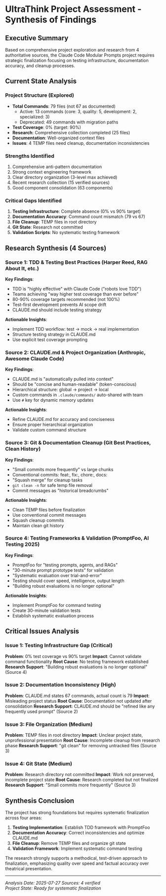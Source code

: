 # UltraThink Project Assessment - Synthesis of Findings

## Executive Summary

Based on comprehensive project exploration and research from 4 authoritative sources, the Claude Code Modular Prompts project requires strategic finalization focusing on testing infrastructure, documentation accuracy, and cleanup processes.

## Current State Analysis

### Project Structure (Explored)
- **Total Commands**: 79 files (not 67 as documented)
  - Active: 13 commands (core: 3, quality: 5, development: 2, specialized: 3)
  - Deprecated: 49 commands with migration paths
- **Test Coverage**: 0% (target: 90%)
- **Research**: Comprehensive collection completed (25 files)
- **Documentation**: Well-organized context files
- **Issues**: 4 TEMP files need cleanup, documentation inconsistencies

### Strengths Identified
1. Comprehensive anti-pattern documentation
2. Strong context engineering framework
3. Clear directory organization (3-level max achieved)
4. Recent research collection (15 verified sources)
5. Good component consolidation (63 components)

### Critical Gaps Identified
1. **Testing Infrastructure**: Complete absence (0% vs 90% target)
2. **Documentation Accuracy**: Command count mismatch (79 vs 67)
3. **File Cleanup**: TEMP files in root directory
4. **Git State**: Research not committed
5. **Validation Scripts**: No systematic testing framework

## Research Synthesis (4 Sources)

### Source 1: TDD & Testing Best Practices (Harper Reed, RAG About It, etc.)
**Key Findings**:
- TDD is "highly effective" with Claude Code ("robots love TDD")
- Teams achieving "way higher test coverage than ever before"
- 80-90% coverage targets recommended (not 100%)
- Test-first development prevents AI scope drift
- CLAUDE.md should include testing strategy

**Actionable Insights**:
- Implement TDD workflow: test → mock → real implementation
- Structure testing strategy in CLAUDE.md
- Use explicit test coverage prompting

### Source 2: CLAUDE.md & Project Organization (Anthropic, Awesome Claude Code)
**Key Findings**:
- CLAUDE.md is "automatically pulled into context"
- Should be "concise and human-readable" (token-conscious)
- Hierarchical structure: global → project → local
- Custom commands in `.claude/commands/` auto-shared with team
- Use `#` key for dynamic memory updates

**Actionable Insights**:
- Refine CLAUDE.md for accuracy and conciseness
- Ensure proper hierarchical organization
- Validate custom command structure

### Source 3: Git & Documentation Cleanup (Git Best Practices, Clean History)
**Key Findings**:
- "Small commits more frequently" vs large chunks
- Conventional commits: feat:, fix:, chore:, docs:
- "Squash merge" for cleanup tasks
- `git clean -n` for safe temp file removal
- Commit messages as "historical breadcrumbs"

**Actionable Insights**:
- Clean TEMP files before finalization
- Use conventional commit messages
- Squash cleanup commits
- Maintain clean git history

### Source 4: Testing Frameworks & Validation (PromptFoo, AI Testing 2025)
**Key Findings**:
- PromptFoo for "testing prompts, agents, and RAGs"
- "30-minute prompt prototype tests" for validation
- "Systematic evaluation over trial-and-error"
- Testing should cover speed, intelligence, output length
- "Building robust evaluations is no longer optional"

**Actionable Insights**:
- Implement PromptFoo for command testing
- Create 30-minute validation tests
- Establish systematic evaluation process

## Critical Issues Analysis

### Issue 1: Testing Infrastructure Gap (Critical)
**Problem**: 0% test coverage vs 90% target
**Impact**: Cannot validate command functionality
**Root Cause**: No testing framework established
**Research Support**: "Building robust evaluations is no longer optional" (Source 4)

### Issue 2: Documentation Inconsistency (High)
**Problem**: CLAUDE.md states 67 commands, actual count is 79
**Impact**: Misleading project status
**Root Cause**: Documentation not updated after consolidation
**Research Support**: CLAUDE.md should be "refined like any frequently used prompt" (Source 2)

### Issue 3: File Organization (Medium)
**Problem**: TEMP files in root directory
**Impact**: Unclear project state, unprofessional presentation
**Root Cause**: Incomplete cleanup from research phase
**Research Support**: "git clean" for removing untracked files (Source 3)

### Issue 4: Git State (Medium)
**Problem**: Research directory not committed
**Impact**: Work not preserved, incomplete project state
**Root Cause**: Research completed but not finalized
**Research Support**: "Small commits more frequently" (Source 3)

## Synthesis Conclusion

The project has strong foundations but requires systematic finalization across four areas:

1. **Testing Implementation**: Establish TDD framework with PromptFoo
2. **Documentation Accuracy**: Correct inconsistencies and optimize CLAUDE.md
3. **File Cleanup**: Remove TEMP files and organize git state
4. **Validation Framework**: Implement systematic command testing

The research strongly supports a methodical, test-driven approach to finalization, emphasizing quality over speed and factual accuracy over theatrical presentation.

---
*Analysis Date: 2025-07-27*
*Sources: 4 verified*  
*Project State: Ready for systematic finalization*